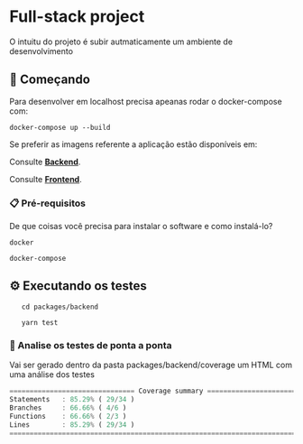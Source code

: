 # Full-stack project

O intuitu do projeto é subir autmaticamente um ambiente de desenvolvimento
## 🚀 Começando

Para desenvolver em localhost precisa apeanas rodar o docker-compose com:

```
docker-compose up --build

```
Se preferir as imagens referente a aplicação estão disponíveis em:

Consulte **[Backend](https://hub.docker.com/r/joaochaves130329/backend)**.

Consulte **[Frontend](https://hub.docker.com/r/joaochaves130329/web)**.

### 📋 Pré-requisitos

De que coisas você precisa para instalar o software e como instalá-lo?

```
docker

docker-compose
```

## ⚙️ Executando os testes

```
   cd packages/backend

   yarn test

```

### 🔩 Analise os testes de ponta a ponta

Vai ser gerado dentro da pasta packages/backend/coverage um HTML com uma análise dos testes

```js
=============================== Coverage summary ===============================
Statements   : 85.29% ( 29/34 )
Branches     : 66.66% ( 4/6 )
Functions    : 66.66% ( 2/3 )
Lines        : 85.29% ( 29/34 )
================================================================================
```
